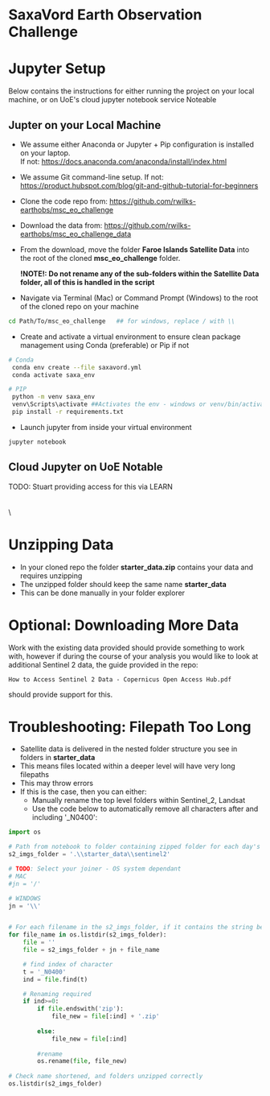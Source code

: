 
# SaxaVord Earth Observation Challenge

# Jupyter Setup

Below contains the instructions for either running the project on your local machine, or on UoE's cloud jupyter notebook service Noteable

## Jupter on your Local Machine
* We assume either Anaconda or Jupyter + Pip configuration is installed on your laptop.  
  If not: https://docs.anaconda.com/anaconda/install/index.html

* We assume Git command-line setup.
  If not: https://product.hubspot.com/blog/git-and-github-tutorial-for-beginners

* Clone the code repo from: https://github.com/rwilks-earthobs/msc_eo_challenge

* Download the data from: https://github.com/rwilks-earthobs/msc_eo_challenge_data

* From the download, move the folder **Faroe Islands Satellite Data** into the root of the cloned **msc_eo_challenge** folder. 

    **!NOTE!: Do not rename any of the sub-folders within the Satellite Data folder, all of this is handled in the script**

* Navigate via Terminal (Mac) or Command Prompt (Windows) to the root of the cloned repo on your machine
```bash
cd Path/To/msc_eo_challenge   ## for windows, replace / with \\
```

* Create and activate a virtual environment to ensure clean package management using Conda (preferable) or Pip if not
```bash
# Conda
 conda env create --file saxavord.yml
 conda activate saxa_env
```
```bash
# PIP
 python -m venv saxa_env
 venv\Scripts\activate ##Activates the env - windows or venv/bin/activate for Mac
 pip install -r requirements.txt

```
* Launch jupyter from inside your virtual environment
```bash
jupyter notebook
```


## Cloud Jupyter on UoE Notable

TODO: Stuart providing access for this via LEARN
\
\
\
\





# Unzipping Data

* In your cloned repo the folder **starter_data.zip** contains your data and requires unzipping
* The unzipped folder should keep the same name **starter_data**
* This can be done manually in your folder explorer 

# Optional: Downloading More Data
Work with the existing data provided should provide something to work with, however if during the course of your analysis you would like to look at additional Sentinel 2 data, the guide provided in the repo:

    How to Access Sentinel 2 Data - Copernicus Open Access Hub.pdf

should provide support for this. 


# Troubleshooting: Filepath Too Long

* Satellite data is delivered in the nested folder structure you see in folders in **starter_data**
* This means files located within a deeper level will have very long filepaths
* This may throw errors
* If this is the case, then you can either:
    * Manually rename the top level folders within Sentinel_2, Landsat 
    * Use the code below to automatically remove all characters after and including '_N0400':


```python
import os

# Path from notebook to folder containing zipped folder for each day's data
s2_imgs_folder = '.\\starter_data\\sentinel2'

# TODO: Select your joiner - OS system dependant
# MAC 
#jn = '/'

# WINDOWS
jn = '\\'


# For each filename in the s2_imgs_folder, if it contains the string below, then shorten
for file_name in os.listdir(s2_imgs_folder):
    file = ''
    file = s2_imgs_folder + jn + file_name 

    # find index of character
    t = '_N0400'
    ind = file.find(t)

    # Renaming required
    if ind>=0:
        if file.endswith('zip'):
            file_new = file[:ind] + '.zip'
            
        else:
            file_new = file[:ind]
            
        #rename
        os.rename(file, file_new)
             
# Check name shortened, and folders unzipped correctly        
os.listdir(s2_imgs_folder)
```
